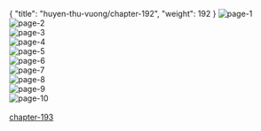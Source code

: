 { "title": "huyen-thu-vuong/chapter-192", "weight": 192 }
<img src="huyen-thu-vuong_0192_01-05d397c50c41e81fc54fe4ff69f131a9.webp" alt="page-1" origin="http://1.bp.blogspot.com/-D6cZuUsdbBk/WrjIw0iRTtI/AAAAAAAAMkk/zfNWRRhlHLUCd4r0VLRFeQZrFOOcDk19ACLcBGAs/s1600/1.jpg?imgmax=0"><br/>
<img src="huyen-thu-vuong_0192_02-eb983a17c6c87daaa5b5a78eed6c1e49.webp" alt="page-2" origin="http://1.bp.blogspot.com/-ORuK-KFJfHs/WrjIw3saQ9I/AAAAAAAAMkc/NaT48loTh88gUSN_Z14OO9GOohq5Iyr5ACLcBGAs/s1600/2.jpg?imgmax=0"><br/>
<img src="huyen-thu-vuong_0192_03-be9a681eb2663b1451f93a03deccc2af.webp" alt="page-3" origin="http://1.bp.blogspot.com/-BgsX1g-0sDM/WrjIyE7PARI/AAAAAAAAMko/uhheNpUiBdM9KGfb_-X2yBRWTxXjVHgAQCLcBGAs/s1600/3.jpg?imgmax=0"><br/>
<img src="huyen-thu-vuong_0192_04-99a993a6d41ab104cf708f8ecf2bfea8.webp" alt="page-4" origin="http://1.bp.blogspot.com/-1OCZhZT-bL4/WrjIyfXVYJI/AAAAAAAAMks/ElTWTvdupPYWTj2S5hxg6zlCpMZJNDVrwCLcBGAs/s1600/4.jpg?imgmax=0"><br/>
<img src="huyen-thu-vuong_0192_05-bf223b27db71240d8d4809d010ec1d66.webp" alt="page-5" origin="http://1.bp.blogspot.com/-QGq-9A6aURk/WrjIyM39ZKI/AAAAAAAAMkw/kNe-vaazMNwR0c54sNPZwNRBbhyqVSFxwCLcBGAs/s1600/5.jpg?imgmax=0"><br/>
<img src="huyen-thu-vuong_0192_06-37b9fe111cc251b8e9a07c218f084392.webp" alt="page-6" origin="http://1.bp.blogspot.com/-0U5qjBknoMs/WrjIzGbqBaI/AAAAAAAAMk4/Frnypm0wXvoSGEcDMqad30I9m6HEJrwZQCLcBGAs/s1600/6.jpg?imgmax=0"><br/>
<img src="huyen-thu-vuong_0192_07-bc2161cf5232d38b4135c3445ee1de8d.webp" alt="page-7" origin="http://1.bp.blogspot.com/-CayD5boDE8c/WrjIzAL_cWI/AAAAAAAAMk0/ooeQLzdNBlgpbh344oShjdox8YpZJGs_ACLcBGAs/s1600/7.jpg?imgmax=0"><br/>
<img src="huyen-thu-vuong_0192_08-1195216c6314f1e90fa75bca63680589.webp" alt="page-8" origin="http://1.bp.blogspot.com/-6GeHnt0I7xg/WrjIzIkzijI/AAAAAAAAMk8/r3FioLPX-h8bfzSdERS5V9yIZQlJKGjygCLcBGAs/s1600/8.jpg?imgmax=0"><br/>
<img src="huyen-thu-vuong_0192_09-85910ff3c1fb4dd83e8e5d94ca745084.webp" alt="page-9" origin="http://1.bp.blogspot.com/-unywwcnXJ2o/WrjI0aO_2VI/AAAAAAAAMlA/lUY6f1NN4TU03D1amd6b0R3ZgWvE7pGYgCLcBGAs/s1600/9.jpg?imgmax=0"><br/>
<img src="huyen-thu-vuong_0192_10-850x1173-fb931f1bc7f1d1febbd443fd9b155478.webp" alt="page-10" origin="http://1.bp.blogspot.com/-kIRHtFITAzU/WrjIwx6itqI/AAAAAAAAMkg/2sxxLEXa7YUZT1JrsMIVYU3ix36BIb9IACLcBGAs/s1600/10.jpg?imgmax=0"><br/>
<br/><a class="nextchap" href="/huyen-thu-vuong/chapter-193">chapter-193</a>
